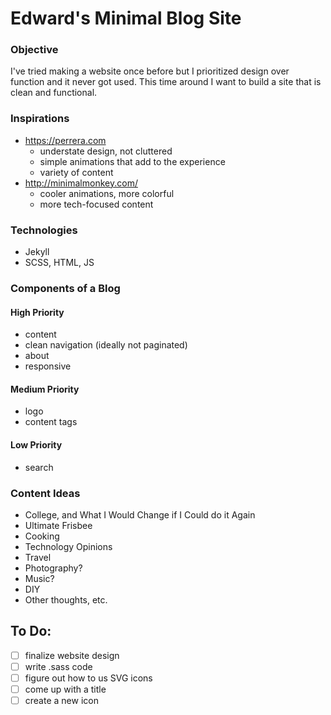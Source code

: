 # Edward's Minimal Blog Site

### Objective
I've tried making a website once before but I prioritized design over function and it never got used. This time around I want to build a site that is clean and functional.

### Inspirations
- https://perrera.com
  - understate design, not cluttered
  - simple animations that add to the experience
  - variety of content
- http://minimalmonkey.com/
  - cooler animations, more colorful
  - more tech-focused content

### Technologies
- Jekyll
- SCSS, HTML, JS

### Components of a Blog 
#### High Priority
- content
- clean navigation (ideally not paginated)
- about
- responsive
#### Medium Priority
- logo
- content tags
#### Low Priority
- search

### Content Ideas
- College, and What I Would Change if I Could do it Again
- Ultimate Frisbee
- Cooking
- Technology Opinions
- Travel
- Photography?
- Music?
- DIY
- Other thoughts, etc.

## To Do:
- [ ] finalize website design
- [ ] write .sass code
- [ ] figure out how to us SVG icons
- [ ] come up with a title
- [ ] create a new icon
